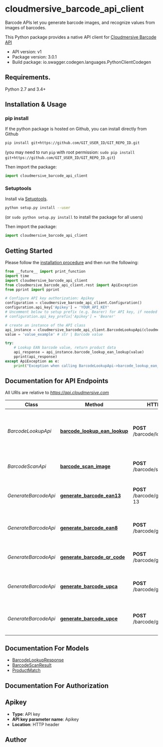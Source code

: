 # cloudmersive_barcode_api_client
Barcode APIs let you generate barcode images, and recognize values from images of barcodes.

This Python package provides a native API client for [Cloudmersive Barcode API](https://www.cloudmersive.com/barcode-api)

- API version: v1
- Package version: 3.0.1
- Build package: io.swagger.codegen.languages.PythonClientCodegen

## Requirements.

Python 2.7 and 3.4+

## Installation & Usage
### pip install

If the python package is hosted on Github, you can install directly from Github

```sh
pip install git+https://github.com/GIT_USER_ID/GIT_REPO_ID.git
```
(you may need to run `pip` with root permission: `sudo pip install git+https://github.com/GIT_USER_ID/GIT_REPO_ID.git`)

Then import the package:
```python
import cloudmersive_barcode_api_client 
```

### Setuptools

Install via [Setuptools](http://pypi.python.org/pypi/setuptools).

```sh
python setup.py install --user
```
(or `sudo python setup.py install` to install the package for all users)

Then import the package:
```python
import cloudmersive_barcode_api_client
```

## Getting Started

Please follow the [installation procedure](#installation--usage) and then run the following:

```python
from __future__ import print_function
import time
import cloudmersive_barcode_api_client
from cloudmersive_barcode_api_client.rest import ApiException
from pprint import pprint

# Configure API key authorization: Apikey
configuration = cloudmersive_barcode_api_client.Configuration()
configuration.api_key['Apikey'] = 'YOUR_API_KEY'
# Uncomment below to setup prefix (e.g. Bearer) for API key, if needed
# configuration.api_key_prefix['Apikey'] = 'Bearer'

# create an instance of the API class
api_instance = cloudmersive_barcode_api_client.BarcodeLookupApi(cloudmersive_barcode_api_client.ApiClient(configuration))
value = 'value_example' # str | Barcode value

try:
    # Lookup EAN barcode value, return product data
    api_response = api_instance.barcode_lookup_ean_lookup(value)
    pprint(api_response)
except ApiException as e:
    print("Exception when calling BarcodeLookupApi->barcode_lookup_ean_lookup: %s\n" % e)

```

## Documentation for API Endpoints

All URIs are relative to *https://api.cloudmersive.com*

Class | Method | HTTP request | Description
------------ | ------------- | ------------- | -------------
*BarcodeLookupApi* | [**barcode_lookup_ean_lookup**](docs/BarcodeLookupApi.md#barcode_lookup_ean_lookup) | **POST** /barcode/lookup/ean | Lookup EAN barcode value, return product data
*BarcodeScanApi* | [**barcode_scan_image**](docs/BarcodeScanApi.md#barcode_scan_image) | **POST** /barcode/scan/image | Scan and recognize an image of a barcode
*GenerateBarcodeApi* | [**generate_barcode_ean13**](docs/GenerateBarcodeApi.md#generate_barcode_ean13) | **POST** /barcode/generate/ean-13 | Generate a EAN-13 code barcode as PNG file
*GenerateBarcodeApi* | [**generate_barcode_ean8**](docs/GenerateBarcodeApi.md#generate_barcode_ean8) | **POST** /barcode/generate/ean-8 | Generate a EAN-8 code barcode as PNG file
*GenerateBarcodeApi* | [**generate_barcode_qr_code**](docs/GenerateBarcodeApi.md#generate_barcode_qr_code) | **POST** /barcode/generate/qrcode | Generate a QR code barcode as PNG file
*GenerateBarcodeApi* | [**generate_barcode_upca**](docs/GenerateBarcodeApi.md#generate_barcode_upca) | **POST** /barcode/generate/upc-a | Generate a UPC-A code barcode as PNG file
*GenerateBarcodeApi* | [**generate_barcode_upce**](docs/GenerateBarcodeApi.md#generate_barcode_upce) | **POST** /barcode/generate/upc-e | Generate a UPC-E code barcode as PNG file


## Documentation For Models

 - [BarcodeLookupResponse](docs/BarcodeLookupResponse.md)
 - [BarcodeScanResult](docs/BarcodeScanResult.md)
 - [ProductMatch](docs/ProductMatch.md)


## Documentation For Authorization


## Apikey

- **Type**: API key
- **API key parameter name**: Apikey
- **Location**: HTTP header


## Author




